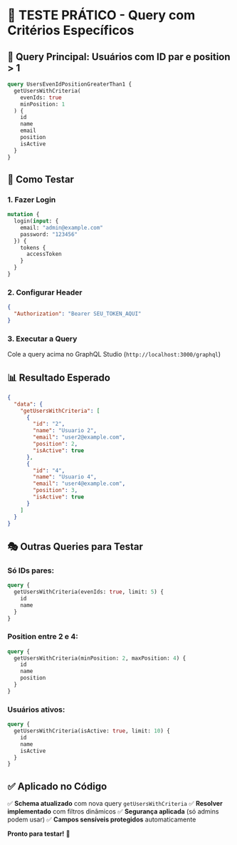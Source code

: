 # 🧪 TESTE PRÁTICO - Query com Critérios Específicos

## 🎯 Query Principal: Usuários com ID par e position > 1

```graphql
query UsersEvenIdPositionGreaterThan1 {
  getUsersWithCriteria(
    evenIds: true
    minPosition: 1
  ) {
    id
    name
    email
    position
    isActive
  }
}
```

## 🔧 Como Testar

### **1. Fazer Login**
```graphql
mutation {
  login(input: {
    email: "admin@example.com"
    password: "123456"
  }) {
    tokens {
      accessToken
    }
  }
}
```

### **2. Configurar Header**
```json
{
  "Authorization": "Bearer SEU_TOKEN_AQUI"
}
```

### **3. Executar a Query**
Cole a query acima no GraphQL Studio (`http://localhost:3000/graphql`)

## 📊 Resultado Esperado

```json
{
  "data": {
    "getUsersWithCriteria": [
      {
        "id": "2",
        "name": "Usuario 2",
        "email": "user2@example.com",
        "position": 2,
        "isActive": true
      },
      {
        "id": "4",
        "name": "Usuario 4",
        "email": "user4@example.com",
        "position": 3,
        "isActive": true
      }
    ]
  }
}
```

## 🎭 Outras Queries para Testar

### **Só IDs pares:**
```graphql
query {
  getUsersWithCriteria(evenIds: true, limit: 5) {
    id
    name
  }
}
```

### **Position entre 2 e 4:**
```graphql
query {
  getUsersWithCriteria(minPosition: 2, maxPosition: 4) {
    id
    name
    position
  }
}
```

### **Usuários ativos:**
```graphql
query {
  getUsersWithCriteria(isActive: true, limit: 10) {
    id
    name
    isActive
  }
}
```

## ✅ Aplicado no Código

✅ **Schema atualizado** com nova query `getUsersWithCriteria`
✅ **Resolver implementado** com filtros dinâmicos
✅ **Segurança aplicada** (só admins podem usar)
✅ **Campos sensíveis protegidos** automaticamente

**Pronto para testar!** 🚀
